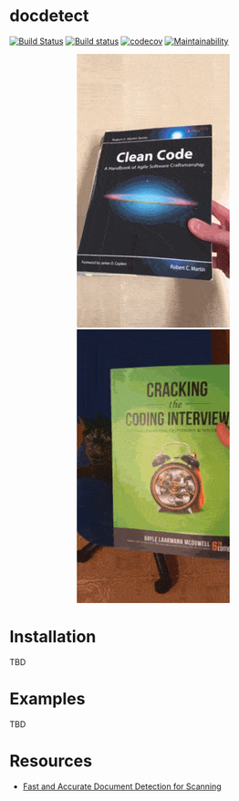 # docdetect

[![Build Status](https://travis-ci.org/alessandrozamberletti/docdetect.svg?branch=master)](https://travis-ci.org/alessandrozamberletti/docdetect)
[![Build status](https://ci.appveyor.com/api/projects/status/l1gjc8g7c1q3846j/branch/master?svg=true)](https://ci.appveyor.com/project/alessandrozamberletti/docdetect/branch/master)
[![codecov](https://codecov.io/gh/alessandrozamberletti/docdetect/branch/master/graph/badge.svg)](https://codecov.io/gh/alessandrozamberletti/docdetect)
[![Maintainability](https://api.codeclimate.com/v1/badges/a9aa496faab72437e650/maintainability)](https://codeclimate.com/github/alessandrozamberletti/docdetect/maintainability)

<p align="center"> 
  <img src="./res/01.gif" alt="sample_01"/>
  <img src="./res/02.gif" alt="sample_02"/>
</p>

# Installation

TBD

# Examples

TBD

# Resources  
* [Fast and Accurate Document Detection for Scanning](https://blogs.dropbox.com/tech/2016/08/fast-and-accurate-document-detection-for-scanning/)
